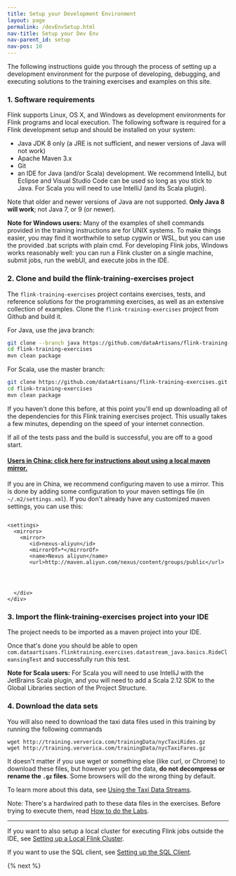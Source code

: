 ```yaml
---
title: Setup your Development Environment
layout: page
permalink: /devEnvSetup.html
nav-title: Setup your Dev Env
nav-parent_id: setup
nav-pos: 10
---
```


The following instructions guide you through the process of setting up a development environment for the purpose of developing, debugging, and executing solutions to the training exercises and examples on this site.

### 1. Software requirements

Flink supports Linux, OS X, and Windows as development environments for Flink programs and local execution. The following software is required for a Flink development setup and should be installed on your system:

- Java JDK 8 only (a JRE is not sufficient, and newer versions of Java will not work)
- Apache Maven 3.x
- Git
- an IDE for Java (and/or Scala) development. We recommend IntelliJ, but Eclipse and Visual Studio Code can be used so long as you stick to Java. For Scala you will need to use IntelliJ (and its Scala plugin).

Note that older and newer versions of Java are not supported. **Only Java 8 will work**; not Java 7, or 9 (or newer).

<div class="alert alert-info">
<p>
<strong>Note for Windows users:</strong>
Many of the examples of shell commands provided in the training instructions are for UNIX systems.
To make things easier, you may find it worthwhile to setup cygwin or WSL, but you can use the provided .bat scripts with plain cmd.
For developing Flink jobs, Windows works reasonably well: you can run a Flink cluster on a single machine, submit jobs, run the webUI, and execute jobs in the IDE.
</p>
</div>

### 2. Clone and build the flink-training-exercises project

The `flink-training-exercises` project contains exercises, tests, and reference solutions for the programming exercises, as well as an extensive collection of examples. Clone the `flink-training-exercises` project from Github and build it.

For Java, use the java branch:

~~~bash
git clone --branch java https://github.com/dataArtisans/flink-training-exercises.git
cd flink-training-exercises
mvn clean package
~~~

For Scala, use the master branch:

~~~bash
git clone https://github.com/dataArtisans/flink-training-exercises.git
cd flink-training-exercises
mvn clean package
~~~

If you haven't done this before, at this point you'll end up downloading all of the dependencies for this Flink training exercises project. This usually takes a few minutes, depending on the speed of your internet connection.

If all of the tests pass and the build is successful, you are off to a good start.

<div class="panel-group" id="accordion" role="tablist" aria-multiselectable="true">
  <div class="panel panel-default">
    <div class="panel-heading" role="tab" id="headingOne">
      <h4 class="panel-title">
        <a class="collapsed" role="button" data-toggle="collapse" data-parent="#accordion" href="#collapseOne" aria-expanded="false" aria-controls="collapseOne">
Users in China: click here for instructions about using a local maven mirror.
        </a>
      </h4>
    </div>
    <div id="collapseOne" class="panel-collapse collapse" role="tabpanel" aria-labelledby="headingOne">
      <div class="panel-body">
If you are in China, we recommend configuring maven to use a mirror. This is done by adding some configuration to your maven settings file (in <code>~/.m2/settings.xml</code>). If you don't already have any customized maven settings, you can use this:

<pre><code>
&lt;settings&gt;
  &lt;mirrors&gt;
    &lt;mirror&gt;
       &lt;id&gt;nexus-aliyun&lt;/id&gt;
       &lt;mirrorOf&gt;*&lt;/mirrorOf&gt;
       &lt;name&gt;Nexus aliyun&lt;/name&gt;
       &lt;url&gt;http://maven.aliyun.com/nexus/content/groups/public&lt;/url&gt;
    </mirror>
  </mirrors>
</settings>
</code></pre>

      </div>
    </div>
  </div>
</div>

### 3. Import the flink-training-exercises project into your IDE

The project needs to be imported as a maven project into your IDE.

Once that's done you should be able to open `com.dataartisans.flinktraining.exercises.datastream_java.basics.RideCleansingTest` and successfully run this test.

<div class="alert alert-info">
<p>
<strong>Note for Scala users:</strong>
For Scala you will need to use IntelliJ with the JetBrains Scala plugin, and you will need to add a Scala 2.12 SDK to the Global Libraries section of the Project Structure.</p>
</div>

### 4. Download the data sets

You will also need to download the taxi data files used in this training by running the following commands

~~~~
wget http://training.ververica.com/trainingData/nycTaxiRides.gz
wget http://training.ververica.com/trainingData/nycTaxiFares.gz
~~~~

It doesn't matter if you use wget or something else (like curl, or Chrome) to download these files, but however you get the data, **do not decompress or rename the `.gz` files**. Some browsers will do the wrong thing by default.

To learn more about this data, see [Using the Taxi Data Streams]({{site.baseurl}}/setup/taxiData.html).

Note: There's a hardwired path to these data files in the exercises. Before trying to execute them, read [How to do the Labs]({{site.baseurl}}/setup/howto-exercises.html).

<hr style="margin: 0 0 10px 0" />

If you want to also setup a local cluster for executing Flink jobs outside the IDE, see [Setting up a Local Flink Cluster]({{site.baseurl}}/setup/localCluster.html).

If you want to use the SQL client, see [Setting up the SQL Client]({{site.baseurl}}/setup/sqlClient.html).

{% next %}

